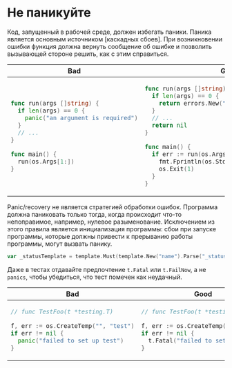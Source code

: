 # Не паникуйте

Код, запущенный в рабочей среде, должен избегать паники. Паника является основным источником
[каскадных сбоев]. При возникновении ошибки функция должна вернуть сообщение об ошибке и
позволить вызывающей стороне решить, как с этим справиться.

[каскадные сбои]: https://en.wikipedia.org/wiki/Cascading_failure

<table>
<thead><tr><th>Bad</th><th>Good</th></tr></thead>
<tbody>
<tr><td>

```go
func run(args []string) {
  if len(args) == 0 {
    panic("an argument is required")
  }
  // ...
}

func main() {
  run(os.Args[1:])
}
```

</td><td>

```go
func run(args []string) error {
  if len(args) == 0 {
    return errors.New("an argument is required")
  }
  // ...
  return nil
}

func main() {
  if err := run(os.Args[1:]); err != nil {
    fmt.Fprintln(os.Stderr, err)
    os.Exit(1)
  }
}
```

</td></tr>
</tbody></table>

Panic/recovery не является стратегией обработки ошибок. Программа должна паниковать только тогда, когда
происходит что-то непоправимое, например, нулевое разыменование. Исключением из этого правила является
инициализация программы: сбои при запуске программы, которые должны привести к прерыванию работы
программы, могут вызвать панику.

```go
var _statusTemplate = template.Must(template.New("name").Parse("_statusHTML"))
```

Даже в тестах отдавайте предпочтение `t.Fatal` или `t.FailNow`, а не `panics`, чтобы убедиться, что
тест помечен как неудачный.

<table>
<thead><tr><th>Bad</th><th>Good</th></tr></thead>
<tbody>
<tr><td>

```go
// func TestFoo(t *testing.T)

f, err := os.CreateTemp("", "test")
if err != nil {
  panic("failed to set up test")
}
```

</td><td>

```go
// func TestFoo(t *testing.T)

f, err := os.CreateTemp("", "test")
if err != nil {
  t.Fatal("failed to set up test")
}
```

</td></tr>
</tbody></table>
